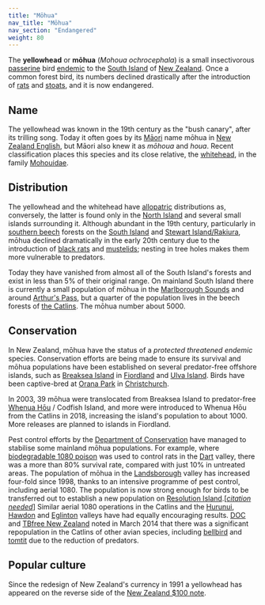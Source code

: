 ```yaml
---
title: "Mōhua"
nav_title: "Mōhua"
nav_section: "Endangered"
weight: 80
---
```

                                  



 

The **yellowhead** or **mōhua** (_Mohoua ochrocephala_) is a small insectivorous [passerine](https://en.wikipedia.org/wiki/Passerine) bird [endemic](https://en.wikipedia.org/wiki/Endemism) to the [South Island](https://en.wikipedia.org/wiki/South_Island) of [New Zealand](https://en.wikipedia.org/wiki/New_Zealand). Once a common forest bird, its numbers declined drastically after the introduction of [rats](https://en.wikipedia.org/wiki/Black_rat) and [stoats](https://en.wikipedia.org/wiki/Stoat), and it is now endangered.

Name
--------

The yellowhead was known in the 19th century as the "bush canary", after its trilling song. Today it often goes by its [Māori](https://en.wikipedia.org/wiki/M%C4%81ori_language) name mōhua in [New Zealand English](https://en.wikipedia.org/wiki/New_Zealand_English), but Māori also knew it as _mōhoua_ and _houa_. Recent classification places this species and its close relative, the [whitehead](https://en.wikipedia.org/wiki/Whitehead_(bird)), in the family [Mohouidae](https://en.wikipedia.org/wiki/Mohoua).

Distribution
----------------

The yellowhead and the whitehead have [allopatric](https://en.wikipedia.org/wiki/Allopatric) distributions as, conversely, the latter is found only in the [North Island](https://en.wikipedia.org/wiki/North_Island) and several small islands surrounding it. Although abundant in the 19th century, particularly in [southern beech](https://en.wikipedia.org/wiki/Southern_Beech) forests on the [South Island](https://en.wikipedia.org/wiki/South_Island) and [Stewart Island/Rakiura](https://en.wikipedia.org/wiki/Stewart_Island/Rakiura), mōhua declined dramatically in the early 20th century due to the introduction of [black rats](https://en.wikipedia.org/wiki/Rattus_rattus) and [mustelids](https://en.wikipedia.org/wiki/Mustelid); nesting in tree holes makes them more vulnerable to predators.

Today they have vanished from almost all of the South Island's forests and exist in less than 5% of their original range. On mainland South Island there is currently a small population of mōhua in the [Marlborough Sounds](https://en.wikipedia.org/wiki/Marlborough_Sounds) and around [Arthur's Pass](https://en.wikipedia.org/wiki/Arthur%27s_Pass_(mountain_pass)), but a quarter of the population lives in the beech forests of [the Catlins](https://en.wikipedia.org/wiki/The_Catlins). The mōhua number about 5000.

Conservation
----------------

In New Zealand, mōhua have the status of a _protected threatened endemic_ species. Conservation efforts are being made to ensure its survival and mōhua populations have been established on several predator-free offshore islands, such as [Breaksea Island](https://en.wikipedia.org/wiki/Breaksea_Island_(New_Zealand)) in [Fiordland](https://en.wikipedia.org/wiki/Fiordland) and [Ulva Island](https://en.wikipedia.org/wiki/Ulva_Island,_New_Zealand). Birds have been captive-bred at [Orana Park](https://en.wikipedia.org/wiki/Orana_Park) in [Christchurch](https://en.wikipedia.org/wiki/Christchurch).

In 2003, 39 mōhua were translocated from Breaksea Island to predator-free [Whenua Hōu](https://en.wikipedia.org/wiki/Codfish_Island) / Codfish Island, and more were introduced to Whenua Hōu from the Catlins in 2018, increasing the island's population to about 1000. More releases are planned to islands in Fiordland.

Pest control efforts by the [Department of Conservation](https://en.wikipedia.org/wiki/New_Zealand_Department_of_Conservation) have managed to stabilise some mainland mōhua populations. For example, where [biodegradable 1080 poison](https://en.wikipedia.org/wiki/Sodium_fluoroacetate) was used to control rats in the [Dart](https://en.wikipedia.org/wiki/Dart_River_(Otago)) valley, there was a more than 80% survival rate, compared with just 10% in untreated areas. The population of mōhua in the [Landsborough](https://en.wikipedia.org/wiki/Landsborough_River) valley has increased four-fold since 1998, thanks to an intensive programme of pest control, including aerial 1080. The population is now strong enough for birds to be transferred out to establish a new population on [Resolution Island](https://en.wikipedia.org/wiki/Resolution_Island,_New_Zealand).\[_[citation needed](https://en.wikipedia.org/wiki/Wikipedia:Citation_needed)_\] Similar aerial 1080 operations in the Catlins and the [Hurunui](https://en.wikipedia.org/wiki/Hurunui_River), [Hawdon](https://en.wikipedia.org/wiki/Hawdon_River) and [Eglinton](https://en.wikipedia.org/wiki/Eglinton_River) valleys have had equally encouraging results. [DOC](https://en.wikipedia.org/wiki/New_Zealand_Department_of_Conservation) and [TBfree New Zealand](https://en.wikipedia.org/wiki/Animal_Health_Board_(New_Zealand)) noted in March 2014 that there was a significant repopulation in the Catlins of other avian species, including [bellbird](https://en.wikipedia.org/wiki/New_Zealand_bellbird) and [tomtit](https://en.wikipedia.org/wiki/Tomtit) due to the reduction of predators.

Popular culture
-------------------

Since the redesign of New Zealand's currency in 1991 a yellowhead has appeared on the reverse side of the [New Zealand $100 note](https://en.wikipedia.org/wiki/New_Zealand_one_hundred-dollar_note).

